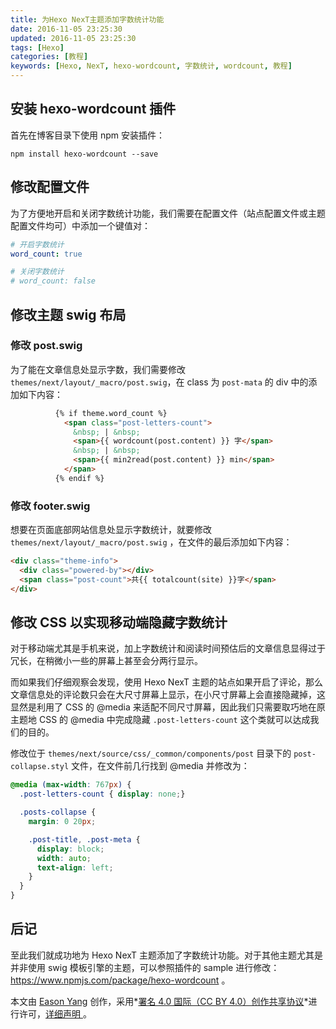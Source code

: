 ```yaml
---
title: 为Hexo NexT主题添加字数统计功能
date: 2016-11-05 23:25:30
updated: 2016-11-05 23:25:30
tags: [Hexo]
categories: [教程]
keywords: [Hexo, NexT, hexo-wordcount, 字数统计, wordcount, 教程]
---
```


## 安装 hexo-wordcount 插件

首先在博客目录下使用 npm 安装插件：

```shell
npm install hexo-wordcount --save
```

## 修改配置文件

为了方便地开启和关闭字数统计功能，我们需要在配置文件（站点配置文件或主题配置文件均可）中添加一个键值对：

```yaml
# 开启字数统计
word_count: true

# 关闭字数统计
# word_count: false
```

## 修改主题 swig 布局

### 修改 post.swig

为了能在文章信息处显示字数，我们需要修改 `themes/next/layout/_macro/post.swig`，在 class 为 `post-mata` 的 div 中的添加如下内容：<!--more-->

```html
          {% if theme.word_count %}
            <span class="post-letters-count">
              &nbsp; | &nbsp;
              <span>{{ wordcount(post.content) }} 字</span>
              &nbsp; | &nbsp;
              <span>{{ min2read(post.content) }} min</span>
            </span>
          {% endif %}
```

### 修改 footer.swig

想要在页面底部网站信息处显示字数统计，就要修改 `themes/next/layout/_macro/post.swig` ，在文件的最后添加如下内容：

```html
<div class="theme-info">
  <div class="powered-by"></div>
  <span class="post-count">共{{ totalcount(site) }}字</span>
</div>
```

## 修改 CSS 以实现移动端隐藏字数统计

对于移动端尤其是手机来说，加上字数统计和阅读时间预估后的文章信息显得过于冗长，在稍微小一些的屏幕上甚至会分两行显示。

而如果我们仔细观察会发现，使用 Hexo NexT 主题的站点如果开启了评论，那么文章信息处的评论数只会在大尺寸屏幕上显示，在小尺寸屏幕上会直接隐藏掉，这显然是利用了 CSS 的 @media 来适配不同尺寸屏幕，因此我们只需要取巧地在原主题地 CSS 的 @media 中完成隐藏 `.post-letters-count` 这个类就可以达成我们的目的。

修改位于 `themes/next/source/css/_common/components/post` 目录下的 `post-collapse.styl` 文件，在文件前几行找到 @media 并修改为：

```css
@media (max-width: 767px) {
  .post-letters-count { display: none;}

  .posts-collapse {
    margin: 0 20px;

    .post-title, .post-meta {
      display: block;
      width: auto;
      text-align: left;
    }
  }
}
```

## 后记

至此我们就成功地为 Hexo NexT 主题添加了字数统计功能。对于其他主题尤其是并非使用 swig 模板引擎的主题，可以参照插件的 sample 进行修改：https://www.npmjs.com/package/hexo-wordcount 。

本文由 [Eason Yang](https://easonyang.com) 创作，采用*[署名 4.0 国际（CC BY 4.0）创作共享协议](http://creativecommons.org/licenses/by/4.0/deed.zh)*进行许可，[详细声明 ](https://easonyang.com/about/)。
